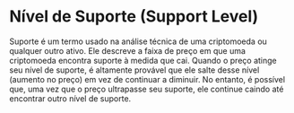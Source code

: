 # Nível de Suporte (Support Level)

Suporte é um termo usado na análise técnica de uma criptomoeda ou qualquer outro ativo. Ele descreve a faixa de preço em que uma criptomoeda encontra suporte à medida que cai. Quando o preço atinge seu nível de suporte, é altamente provável que ele salte desse nível (aumento no preço) em vez de continuar a diminuir. No entanto, é possível que, uma vez que o preço ultrapasse seu suporte, ele continue caindo até encontrar outro nível de suporte.